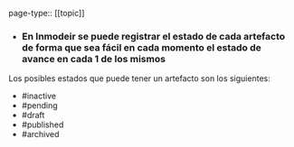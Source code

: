 page-type:: [[topic]]
- ### En Inmodeir se puede registrar el estado de cada artefacto de forma que sea fácil en cada momento el estado de avance en cada 1 de los mismos
Los posibles estados que puede tener un artefacto son los siguientes:
- #inactive
- #pending
- #draft
- #published
- #archived



